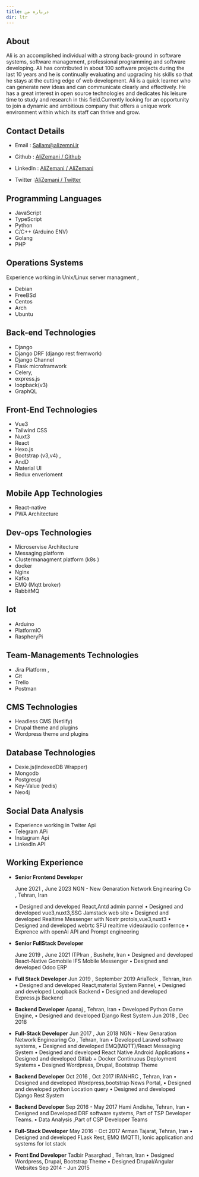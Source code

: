 ```yaml
---
title: درباره من
dir: ltr
---
```


## About

Ali is an accomplished individual with a strong back-ground in software systems, software management, professional programming and software developing.
Ali has contributed in about 100 software projects during the last 10 years and he is continually evaluating and upgrading his skills so that he stays at the cutting edge of web development. Ali is a quick learner who can generate new ideas and can communicate clearly and effectively. He has a great interest in open source technologies and dedicates his leisure time to study and research in this field.Currently looking for an opportunity to join a dynamic and ambitious company that offers a unique work environment within which its staff can thrive and grow.

## Contact Details

- Email : Sallam@alizemni.ir

- Github : [AliZemani / Github](https://github.com/mehotkhan)

- LinkedIn : [AliZemani / AliZemani](https://www.linkedin.com/in/ali-zemani/)

- Twitter :[AliZemani / Twitter](https://twitter.com/ZemaniAli/)

## Programming Languages

- JavaScript
- TypeScript
- Python
- C/C++ (Arduino ENV)
- Golang
- PHP

## Operations Systems

Experience working in Unix/Linux server managment ,

- Debian
- FreeBSd
- Centos
- Arch
- Ubuntu

## Back-end Technologies

- Django
- Django DRF (django rest fremwork)
- Django Channel
- Flask microframwork
- Celery,
- express.js
- loopback(v3)
- GraphQL

## Front-End Technologies

- Vue3
- Tailwind CSS
- Nuxt3
- React
- Hexo.js
- Bootstrap (v3,v4) ,
- AndD
- Material UI
- Redux enverioment

## Mobile App Technologies

- React-native
- PWA Architecture

## Dev-ops Technologies

- Microservise Architecture
- Messaging platform
- Clustermanagment platform (k8s )
- docker
- Nginx
- Kafka
- EMQ (Mqtt broker)
- RabbitMQ

## Iot

- Arduino
- PlatformIO
- RaspheryPi

## Team-Managements Technologies

- Jira Platform ,
- Git
- Trello
- Postman

## CMS Technologies

- Headless CMS (Netlify)
- Drupal theme and plugins
- Wordpress theme and plugins

## Database Technologies

- Dexie.js(IndexedDB Wrapper)
- Mongodb
- Postgresql
- Key-Value (redis)
- Neo4j

## Social Data Analysis

- Experience working in Twiter Api
- Telegram APi
- Instagram Api
- LinkedIn API

## Working Experience

- **Senior Frontend Developer**

  June 2021 , June 2023
  NGN - New Genaration Network Enginearing Co , Tehran, Iran

  • Designed and developed React,Antd admin pannel
  • Designed and developed vue3,nuxt3,SSG Jamstack web site
  • Designed and developed Realtime Messenger with Nostr protols,vue3,nuxt3
  • Designed and developed webrtc SFU realtime video/audio confernce
  • Exprence with openAi API and Prompt engineering

- **Senior FullStack Developer**

  June 2019 , June 2021
  ITPIran , Bushehr, Iran
  • Designed and developed React-Native Gomobile IFS Mobile Messenger
  • Designed and developed Odoo ERP

- **Full Stack Developer**
  Jun 2019 , September 2019
  AriaTeck , Tehran, Iran
  • Designed and developed React,material System Pannel,
  • Designed and developed Loopback Backend
  • Designed and developed Express.js Backend

- **Backend Developer**
  Apanaj , Tehran, Iran
  • Developed Python Game Engine,
  • Designed and developed Django Rest System
  Jun 2018 , Dec 2018

- **Full-Stack Developer**
  Jun 2017 , Jun 2018
  NGN - New Genaration Network Enginearing Co , Tehran, Iran
  • Developed Laravel software systems,
  • Designed and developed EMQ(MQTT)/React Messaging System
  • Designed and developed React Native Android Applications
  • Designed and developed Gitlab + Docker Continuous Deployment Systems
  • Designed Wordpress, Drupal, Bootstrap Theme

- **Backend Developer**
  Oct 2016 , Oct 2017
  IRANHRC , Tehran, Iran
  • Designed and developed Wordpress,bootstrap News Portal,
  • Designed and developed python Location query
  • Designed and developed Django Rest System

- **Backend Developer**
  Sep 2016 - May 2017
  Hami Andishe, Tehran, Iran
  • Designed and Developed DRF software systems, Part of TSP Developer Teams.
  • Data Analysis ,Part of CSP Developer Teams

- **Full-Stack Developer**
  May 2016 - Oct 2017
  Arman Tajarat, Tehran, Iran
  • Designed and developed FLask Rest, EMQ (MQTT), Ionic application and
  systems for Iot stack

- **Front End Developer**
  Tadbir Pasarghad , Tehran, Iran
  • Designed Wordpress, Drupal, Bootstrap Theme
  • Designed Drupal/Angular Websites
  Sep 2014 - Jun 2015
